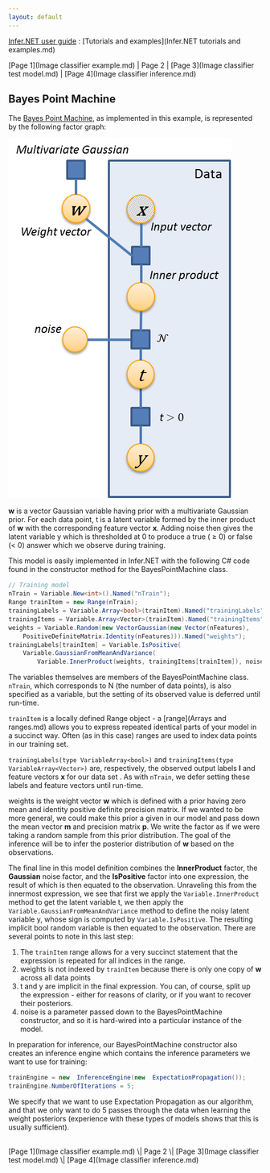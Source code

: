 ```yaml
---
layout: default 
--- 
```

[Infer.NET user guide](index.md) : [Tutorials and examples](Infer.NET tutorials and examples.md)

[Page 1](Image classifier example.md) \| Page 2 \| [Page 3](Image classifier test model.md) \| [Page 4](Image classifier inference.md)

## Bayes Point Machine

The [Bayes Point Machine](http://research.microsoft.com/apps/pubs/default.html?id=65611), as implemented in this example, is represented by the following factor graph:

![](BayesPointMachine.png)

**w** is a vector Gaussian variable having prior with a multivariate Gaussian prior. For each data point, t is a latent variable formed by the inner product of **w** with the corresponding feature vector **x**. Adding noise then gives the latent variable y which is thresholded at 0 to produce a true ( ≥ 0) or false (< 0) answer which we observe during training.

This model is easily implemented in Infer.NET with the following C# code found in the constructor method for the BayesPointMachine class.

```csharp
// Training model  
nTrain = Variable.New<int>().Named("nTrain");  
Range trainItem = new Range(nTrain);  
trainingLabels = Variable.Array<bool>(trainItem).Named("trainingLabels");  
trainingItems = Variable.Array<Vector>(trainItem).Named("trainingItems");  
weights = Variable.Random(new VectorGaussian(new Vector(nFeatures),  
    PositiveDefiniteMatrix.Identity(nFeatures))).Named("weights");  
trainingLabels[trainItem] = Variable.IsPositive(  
    Variable.GaussianFromMeanAndVariance(  
        Variable.InnerProduct(weights, trainingItems[trainItem]), noise));
```

The variables themselves are members of the BayesPointMachine class. `nTrain`, which corresponds to N (the number of data points), is also specified as a variable, but the setting of its observed value is deferred until run-time.

`trainItem` is a locally defined Range object - a [range](Arrays and ranges.md) allows you to express repeated identical parts of your model in a succinct way. Often (as in this case) ranges are used to index data points in our training set.

`trainingLabels(type VariableArray<bool>)` and `trainingItems(type VariableArray<Vector>)` are, respectively, the observed output labels **l** and feature vectors **x** for our data set . As with `nTrain`, we defer setting these labels and feature vectors until run-time.

weights is the weight vector **w** which is defined with a prior having zero mean and identity positive definite precision matrix. If we wanted to be more general, we could make this prior a given in our model and pass down the mean vector **m** and precision matrix **p**. We write the factor as if we were taking a random sample from this prior distribution. The goal of the inference will be to infer the posterior distribution of **w** based on the observations.

The final line in this model definition combines the **InnerProduct** factor, the **Gaussian** noise factor, and the **IsPositive** factor into one expression, the result of which is then equated to the observation. Unraveling this from the innermost expression, we see that first we apply the `Variable.InnerProduct` method to get the latent variable t, we then apply the `Variable.GaussianFromMeanAndVariance` method to define the noisy latent variable y, whose sign is computed by `Variable.IsPositive`. The resulting implicit bool random variable is then equated to the observation. There are several points to note in this last step:

1.  The `trainItem` range allows for a very succinct statement that the expression is repeated for all indices in the range.
2.  weights is not indexed by `trainItem` because there is only one copy of **w** across all data points
3.  t and y are implicit in the final expression. You can, of course, split up the expression - either for reasons of clarity, or if you want to recover their posteriors.
4.  noise is a parameter passed down to the BayesPointMachine constructor, and so it is hard-wired into a particular instance of the model.

In preparation for inference, our BayesPointMachine constructor also creates an inference engine which contains the inference parameters we want to use for training:

```csharp
trainEngine = new  InferenceEngine(new  ExpectationPropagation());  
trainEngine.NumberOfIterations = 5;
```

We specify that we want to use Expectation Propagation as our algorithm, and that we only want to do 5 passes through the data when learning the weight posteriors (experience with these types of models shows that this is usually sufficient).

<br/>
[Page 1](Image classifier example.md) \| Page 2 \| [Page 3](Image classifier test model.md) \| [Page 4](Image classifier inference.md)

